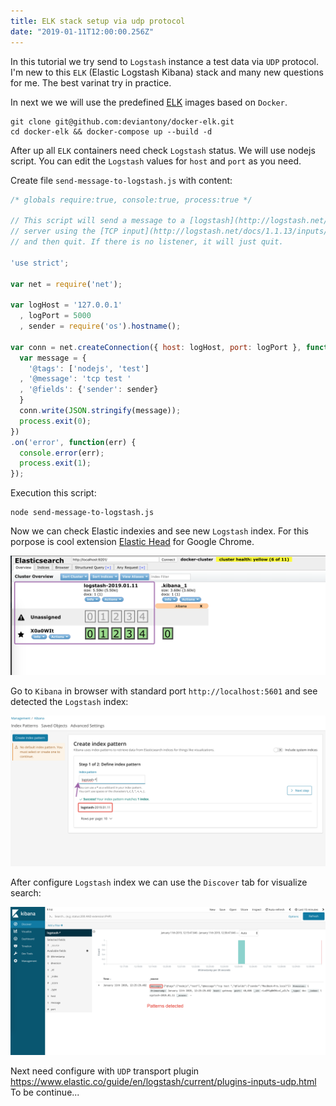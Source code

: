 ```yaml
---
title: ELK stack setup via udp protocol
date: "2019-01-11T12:00:00.256Z"
---
```


In this tutorial we try send to `Logstash` instance a test data via `UDP` protocol. I'm new to this `ELK` (Elastic Logstash Kibana) stack and many new questions for me. The best varinat try in practice.

In next we we will use the predefined [ELK](https://github.com/deviantony/docker-elk) images based on `Docker`.

```shell
git clone git@github.com:deviantony/docker-elk.git
cd docker-elk && docker-compose up --build -d
```

After up all `ELK` containers need check `Logstash` status. We will use nodejs script. You can edit the `Logstash` values for `host` and `port` as you need.

Create file `send-message-to-logstash.js` with content:

```js
/* globals require:true, console:true, process:true */

// This script will send a message to a [logstash](http://logstash.net/)
// server using the [TCP input](http://logstash.net/docs/1.1.13/inputs/tcp)
// and then quit. If there is no listener, it will just quit.

'use strict';

var net = require('net');

var logHost = '127.0.0.1'
  , logPort = 5000
  , sender = require('os').hostname();

var conn = net.createConnection({ host: logHost, port: logPort }, function() {
  var message = {
    '@tags': ['nodejs', 'test']
  , '@message': 'tcp test '
  , '@fields': {'sender': sender}
  }
  conn.write(JSON.stringify(message));
  process.exit(0);
})
.on('error', function(err) {
  console.error(err);
  process.exit(1);
});
```

Execution this script:

```shell
node send-message-to-logstash.js
```

Now we can check Elastic indexies and see new `Logstash` index. For this porpose is cool extension [Elastic Head](https://github.com/mobz/elasticsearch-head) for Google Chrome.

![Logstash index](./elastic-logstash-index.png)

Go to `Kibana` in browser with standard port `http://localhost:5601` and see detected the `Logstash` index:

![Kibana detected logstash index](./kibana-detected-new-index.png)

After configure `Logstash` index we can use the `Discover` tab for visualize search:

![Kibana the Discover tab](./kibana-discover.png)

Next need configure with `UDP` transport plugin https://www.elastic.co/guide/en/logstash/current/plugins-inputs-udp.html
To be continue...
